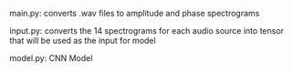 main.py: converts .wav files to amplitude and phase spectrograms

input.py: converts the 14 spectrograms for each audio source into tensor that will be used as the input for model

model.py: CNN Model
